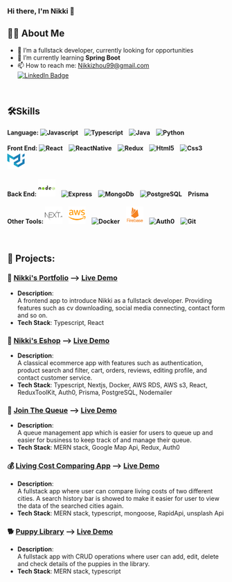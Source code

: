 ### Hi there, I'm Nikki 👋 

## 👩🏻 About Me  
- 🔭 I’m a fullstack developer, currently looking for opportunities  
- 🌱 I’m currently learning **Spring Boot**  
- 📫 How to reach me: Nikkizhou99@gmail.com  
    <div id="badges">
      <a href=https://www.linkedin.com/in/nikki-zhou-b456ba152/">
        <img src="https://img.shields.io/badge/LinkedIn-blue?style=for-the-badge&logo=linkedin&logoColor=white" alt="LinkedIn Badge"/>
      </a>
    </div>

<br>

## 🛠️Skills
#### Language: <img src="https://img.icons8.com/color/javascript.png" width="40" height="40" title="Javascript" alt="Javascript"/>&emsp;<img src="https://img.icons8.com/color/typescript.png" width="40" height="40" title="Typescript" alt="Typescript"/>&emsp;<img src="https://img.icons8.com/color/java.png" width="40" height="40" title="Java" alt="Java"/>&emsp;<img src="https://img.icons8.com/color/python.png" width="40" height="40" title="Python" alt="Python" />&emsp;
 
#### Front End: <img src="https://img.icons8.com/plasticine/react.png" width="40" height="40" title="React" alt="React"/>&emsp;<img src="https://miro.medium.com/max/1155/1*GkR93AAlILkmE_3QQf88Ug.png" width="40" height="40" title="ReactNative" alt="ReactNative"/>&emsp;<img src="https://img.icons8.com/color/redux.png" width="40" height="40" title="Redux" alt="Redux"/>&emsp;<img src="https://img.icons8.com/color/html-5.png" width="40" height="40" title="Html5" alt="Html5"/>&emsp;<img src="https://img.icons8.com/color/css3.png" width="40" height="40" title="Css3" alt="Css3"/>&emsp;<img src="https://github.com/devicons/devicon/blob/master/icons/materialui/materialui-original.svg" title="Material UI" alt="Material UI" width="40" height="40"/>&emsp;
 
#### Back End: <img src="https://github.com/devicons/devicon/blob/master/icons/nodejs/nodejs-original-wordmark.svg" width="40" height="40" title="NodeJs" alt="NodeJs"/>&emsp;<img src="https://cdn.iconscout.com/icon/free/png-256/express-2-282577.png" width="40" height="40" title="Express" alt="Express"/>&emsp;<img src="https://img.icons8.com/color/mongodb.png" width="40" height="40" title="MongoDb" alt="MongoDb"/>&emsp;<img src="https://img.icons8.com/color/postgresql" width="40" height="40" title="PostgreSQL" alt="PostgreSQL"/>&emsp;Prisma

#### Other Tools: <img src="https://github.com/devicons/devicon/blob/master/icons/nextjs/nextjs-original-wordmark.svg" title="NextJs" alt="NextJs" width="40" height="40"/>&emsp;<img src="https://github.com/devicons/devicon/blob/master/icons/amazonwebservices/amazonwebservices-plain-wordmark.svg" title="AWS" alt="AWS" width="40" height="40"/>&emsp;<img src="https://img.icons8.com/color/docker.png" title="Docker" alt="Docker" width="40" height="40"/>&emsp;<img src="https://github.com/devicons/devicon/blob/master/icons/firebase/firebase-plain-wordmark.svg" width="40" height="40" title="Firebase" alt="Firebase"/>&emsp;<img src="https://upload.wikimedia.org/wikipedia/commons/5/5b/Logo_de_Auth0.svg" width="40" height="40" title="Auth0" alt="Auth0"/>&emsp;<img src="https://img.icons8.com/color/git.png" width="40" height="40" title="Git" alt="Git"/>&emsp;
  
<br>



## 🧱 Projects:  
### 👧 [Nikki's Portfolio](https://github.com/nikkizhou/Portfolio-Nikki)  -->  [Live Demo](https://portfolio-tan-pi-61.vercel.app/) 
- **Description**:    
A frontend app to introduce Nikki as a fullstack developer. Providing features such as cv downloading, social media connecting, contact form and so on.
- **Tech Stack**: Typescript, React
  
### 🛒 [Nikki's Eshop](https://github.com/nikkizhou/Nikkis-EShop)  -->  [Live Demo](https://products-blue-beta.vercel.app) 
- **Description**:    
A classical ecommerce app with features such as authentication, product search and filter, cart, orders, reviews, editing profile, and contact customer service.
- **Tech Stack**: 
Typescript, Nextjs, Docker, AWS RDS, AWS s3, React, ReduxToolKit, Auth0, Prisma, PostgreSQL, Nodemailer

### 👯‍ [Join The Queue](https://github.com/nikkizhou/Join-The-Queue)  -->  [Live Demo](https://join-the-queue-client.onrender.com/)  
- **Description**:    
A queue management app which is easier for users to queue up and easier for business to keep track of and manage their queue.
- **Tech Stack**: MERN stack, Google Map Api, Redux, Auth0   

### 💰 [Living Cost Comparing App](https://github.com/nikkizhou/Living-Cost-App)  -->  [Live Demo](https://living-cost-app-client.vercel.app/)  
- **Description**:   
A fullstack app where user can compare living costs of two different cities. A search history bar is showed to make it easier for user to view the data of the searched cities again.
- **Tech Stack**: MERN stack, typescript, mongoose, RapidApi, unsplash Api  

### 🐕 [Puppy Library](https://github.com/nikkizhou/Puppy-Library)  -->  [Live Demo](https://puppies-library.vercel.app/)  
- **Description**:   
A fullstack app with CRUD operations where user can add, edit, delete and check details of the puppies in the library.
- **Tech Stack**: MERN stack, typescript    


